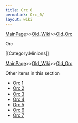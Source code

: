 ```yaml
---
title: Orc 0
permalink: Orc_0/
layout: wiki
---
```


[MainPage](/keeperrl_wiki/ "wikilink")>>[Old_Wiki](/keeperrl_wiki/Old_Wiki "wikilink")>>[Old_Orc](/keeperrl_wiki/Old_Orc "wikilink")

Orc

[[Category:Minions]]

[MainPage](/keeperrl_wiki/ "wikilink")>>[Old_Wiki](/keeperrl_wiki/Old_Wiki "wikilink")>>[Old_Orc](/keeperrl_wiki/Old_Orc "wikilink")

Other items in this section
-    [Orc 1](/keeperrl_wiki/Orc_1 "wikilink")
-    [Orc 2](/keeperrl_wiki/Orc_2 "wikilink")
-    [Orc 3](/keeperrl_wiki/Orc_3 "wikilink")
-    [Orc 4](/keeperrl_wiki/Orc_4 "wikilink")
-    [Orc 5](/keeperrl_wiki/Orc_5 "wikilink")
-    [Orc 6](/keeperrl_wiki/Orc_6 "wikilink")
-    [Orc 7](/keeperrl_wiki/Orc_7 "wikilink")
